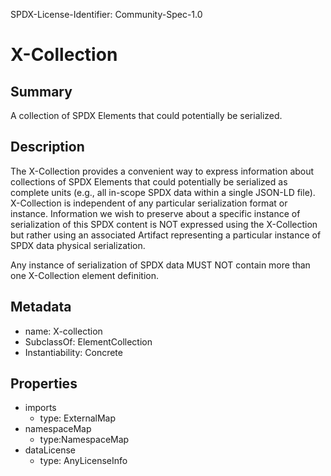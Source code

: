 SPDX-License-Identifier: Community-Spec-1.0

# X-Collection

## Summary

A collection of SPDX Elements that could potentially be serialized.

## Description

The X-Collection provides a convenient way to express information about collections of SPDX Elements that could potentially be serialized as complete
units (e.g., all in-scope SPDX data within a single JSON-LD file). X-Collection is independent of any particular serialization format or instance.
Information we wish to preserve about a specific instance of serialization of this SPDX content is NOT expressed using the X-Collection but rather using an associated Artifact representing a particular instance of SPDX data physical serialization.

Any instance of serialization of SPDX data MUST NOT contain more than one X-Collection element definition.

## Metadata

- name: X-collection
- SubclassOf: ElementCollection
- Instantiability: Concrete

## Properties

- imports
  - type: ExternalMap
- namespaceMap
  - type:NamespaceMap
- dataLicense
  - type: AnyLicenseInfo
